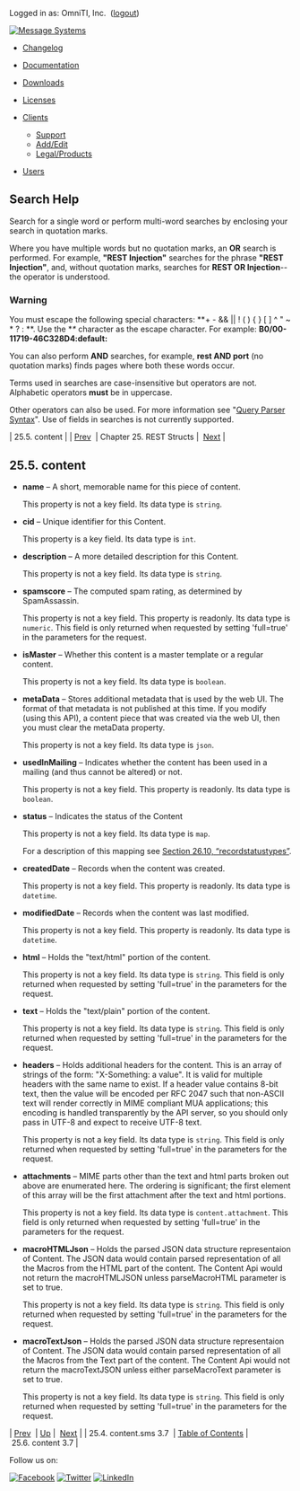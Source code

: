 Logged in as: OmniTI, Inc.  ([logout](https://support.messagesystems.com/logout.php))

[![Message Systems](https://support.messagesystems.com/images/ms-white205.png)](https://support.messagesystems.com/start.php) 

*   [Changelog](https://support.messagesystems.com/start.php?show=changelog)
*   [Documentation](https://support.messagesystems.com/docs/)
*   [Downloads](https://support.messagesystems.com/start.php)

*   [Licenses](https://support.messagesystems.com/license_summary.php)
*   <a href="">Clients</a>
    *   [Support](https://support.messagesystems.com/cs.php)
    *   [Add/Edit](https://support.messagesystems.com/edit_client.php)
    *   [Legal/Products](https://support.messagesystems.com/edit_products.php)
*   [Users](https://support.messagesystems.com/edit_customer.php)

## Search Help

Search for a single word or perform multi-word searches by enclosing your search in quotation marks.

Where you have multiple words but no quotation marks, an **OR** search is performed. For example, **"REST Injection"** searches for the phrase **"REST Injection"**, and, without quotation marks, searches for **REST OR Injection**--the operator is understood.

### Warning

You must escape the following special characters: **+ - && || ! ( ) { } [ ] ^ " ~ * ? : \**. Use the **\** character as the escape character. For example: **B0/00-11719-46C328D4\:default\:**

You can also perform **AND** searches, for example, **rest AND port** (no quotation marks) finds pages where both these words occur.

Terms used in searches are case-insensitive but operators are not. Alphabetic operators **must** be in uppercase.

Other operators can also be used. For more information see "[Query Parser Syntax](https://lucene.apache.org/core/old_versioned_docs/versions/3_0_0/queryparsersyntax.html)". Use of fields in searches is not currently supported.

| 25.5. content |
| [Prev](rest.autogen.struct.content.sms3.7.php)  | Chapter 25. REST Structs |  [Next](rest.autogen.struct.content3.7.php) |

## 25.5. content

*   **name** – A short, memorable name for this piece of content.

    This property is not a key field. Its data type is `string`.

*   **cid** – Unique identifier for this Content.

    This property is a key field. Its data type is `int`.

*   **description** – A more detailed description for this Content.

    This property is not a key field. Its data type is `string`.

*   **spamscore** – The computed spam rating, as determined by SpamAssassin.

    This property is not a key field. This property is readonly. Its data type is `numeric`. This field is only returned when requested by setting 'full=true' in the parameters for the request.

*   **isMaster** – Whether this content is a master template or a regular content.

    This property is not a key field. Its data type is `boolean`.

*   **metaData** – Stores additional metadata that is used by the web UI. The format of that metadata is not published at this time. If you modify (using this API), a content piece that was created via the web UI, then you must clear the metaData property.

    This property is not a key field. Its data type is `json`.

*   **usedInMailing** – Indicates whether the content has been used in a mailing (and thus cannot be altered) or not.

    This property is not a key field. This property is readonly. Its data type is `boolean`.

*   **status** – Indicates the status of the Content

    This property is not a key field. Its data type is `map`.

    For a description of this mapping see [Section 26.10, “recordstatustypes”](rest.autogen.map.recordstatustypes.php "26.10. recordstatustypes").

*   **createdDate** – Records when the content was created.

    This property is not a key field. This property is readonly. Its data type is `datetime`.

*   **modifiedDate** – Records when the content was last modified.

    This property is not a key field. This property is readonly. Its data type is `datetime`.

*   **html** – Holds the "text/html" portion of the content.

    This property is not a key field. Its data type is `string`. This field is only returned when requested by setting 'full=true' in the parameters for the request.

*   **text** – Holds the "text/plain" portion of the content.

    This property is not a key field. Its data type is `string`. This field is only returned when requested by setting 'full=true' in the parameters for the request.

*   **headers** – Holds additional headers for the content. This is an array of strings of the form: "X-Something: a value". It is valid for multiple headers with the same name to exist. If a header value contains 8-bit text, then the value will be encoded per RFC 2047 such that non-ASCII text will render correctly in MIME compliant MUA applications; this encoding is handled transparently by the API server, so you should only pass in UTF-8 and expect to receive UTF-8 text.

    This property is not a key field. Its data type is `string`. This field is only returned when requested by setting 'full=true' in the parameters for the request.

*   **attachments** – MIME parts other than the text and html parts broken out above are enumerated here. The ordering is significant; the first element of this array will be the first attachment after the text and html portions.

    This property is not a key field. Its data type is `content.attachment`. This field is only returned when requested by setting 'full=true' in the parameters for the request.

*   **macroHTMLJson** – Holds the parsed JSON data structure representaion of Content. The JSON data would contain parsed representation of all the Macros from the HTML part of the content. The Content Api would not return the macroHTMLJSON unless parseMacroHTML parameter is set to true.

    This property is not a key field. Its data type is `string`. This field is only returned when requested by setting 'full=true' in the parameters for the request.

*   **macroTextJson** – Holds the parsed JSON data structure representaion of Content. The JSON data would contain parsed representation of all the Macros from the Text part of the content. The Content Api would not return the macroTextJSON unless either parseMacroText parameter is set to true.

    This property is not a key field. Its data type is `string`. This field is only returned when requested by setting 'full=true' in the parameters for the request.

| [Prev](rest.autogen.struct.content.sms3.7.php)  | [Up](rest.autogen.structs.php) |  [Next](rest.autogen.struct.content3.7.php) |
| 25.4. content.sms 3.7  | [Table of Contents](index.php) |  25.6. content 3.7 |

Follow us on:

[![Facebook](https://support.messagesystems.com/images/icon-facebook.png)](http://www.facebook.com/messagesystems) [![Twitter](https://support.messagesystems.com/images/icon-twitter.png)](http://twitter.com/#!/MessageSystems) [![LinkedIn](https://support.messagesystems.com/images/icon-linkedin.png)](http://www.linkedin.com/company/message-systems)